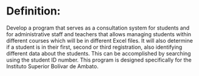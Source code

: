 # Definition:
 Develop a program that serves as a consultation system for students and for administrative staff and teachers that allows managing students within different courses which will be in different Excel files. It will also determine if a student is in their first, second or third registration, also identifying different data about the students. This can be accomplished by searching using the student ID number. This program is designed specifically for the Instituto Superior Bolívar de Ambato.

